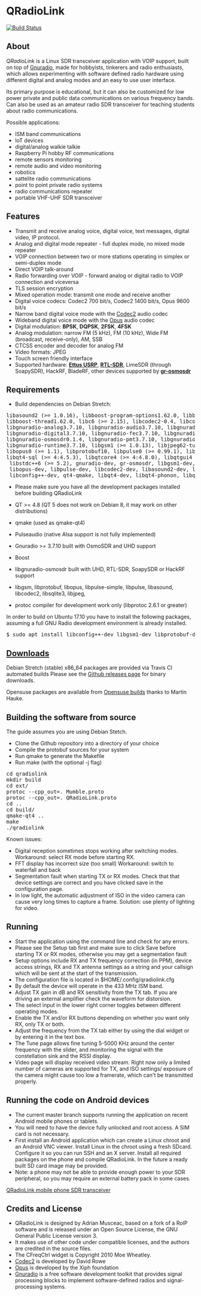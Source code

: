 QRadioLink
==========

[![Build Status](https://travis-ci.org/kantooon/qradiolink.svg?branch=master)](https://travis-ci.org/kantooon/qradiolink)

About
-----

*QRadioLink* is a Linux SDR transceiver application with VOIP support, built on top of [Gnuradio](https://www.gnuradio.org/), 
made for hobbyists, tinkerers and radio enthusiasts,
which allows experimenting with software defined radio hardware using different digital and analog modes and 
an easy to use user interface.

Its primary purpose is educational, but it can also be customized for low power private and public data communications
on various frequency bands.
Can also be used as an amateur radio SDR transceiver for teaching students about radio communications.

Possible applications:

- ISM band communications
- IoT devices
- digital/analog walkie talkie
- Raspberry Pi hobby RF communications
- remote sensors monitoring
- remote audio and video monitoring
- robotics
- sattelite radio communications
- point to point private radio systems
- radio communications repeater
- portable VHF-UHF SDR transceiver


Features
---

- Transmit and receive analog voice, digital voice, text messages, digital video, IP protocol.
- Analog and digital mode repeater - full duplex mode, no mixed mode repeater
- VOIP connection between two or more stations operating in simplex or semi-duplex mode
- Direct VOIP talk-around
- Radio forwarding over VOIP - forward analog or digital radio to VOIP connection and viceversa
- TLS session encryption
- Mixed operation mode: transmit one mode and receive another
- Digital voice codecs: Codec2 700 bit/s, Codec2 1400 bit/s, Opus 9600 bit/s
- Narrow band digital voice mode with the [Codec2](http://rowetel.com/codec2.html) audio codec
- Wideband digital voice mode with the [Opus](https://xiph.org) audio codec
- Digital modulation:  **BPSK**, **DQPSK**, **2FSK**, **4FSK**
- Analog modulation: narrow FM (5 kHz), FM (10 kHz), Wide FM (broadcast, receive-only), AM, SSB
- CTCSS encoder and decoder for analog FM
- Video formats: JPEG
- Touch screen friendly interface
- Supported hardware: [**Ettus USRP**](https://ettus.com), [**RTL-SDR**](https://osmocom.org/projects/sdr/wiki/rtl-sdr), LimeSDR (through SoapySDR), HackRF, BladeRF, other devices 
supported by [**gr-osmosdr**](https://osmocom.org/projects/sdr/wiki/GrOsmoSDR)
 

Requirements
----
- Build dependencies on Debian Stretch: 

<pre>libasound2 (>= 1.0.16), libboost-program-options1.62.0, libboost-system1.62.0, 
libboost-thread1.62.0, libc6 (>= 2.15), libcodec2-0.4, libconfig++9v5, libgcc1 (>= 1:3.0), 
libgnuradio-analog3.7.10, libgnuradio-audio3.7.10, libgnuradio-blocks3.7.10, 
libgnuradio-digital3.7.10, libgnuradio-fec3.7.10, libgnuradio-filter3.7.10, 
libgnuradio-osmosdr0.1.4, libgnuradio-pmt3.7.10, libgnuradio-qtgui3.7.10, 
libgnuradio-runtime3.7.10, libgsm1 (>= 1.0.13), libjpeg62-turbo (>= 1.3.1), 
libopus0 (>= 1.1), libprotobuf10, libpulse0 (>= 0.99.1), libqt4-network (>= 4:4.5.3), 
libqt4-sql (>= 4:4.5.3), libqtcore4 (>= 4:4.8.0), libqtgui4 (>= 4:4.6.1),
 libstdc++6 (>= 5.2), gnuradio-dev, gr-osmosdr, libgsm1-dev, libprotobuf-dev,
 libopus-dev, libpulse-dev, libcodec2-dev, libasound2-dev, libjpeg62-turbo-dev,
 libconfig++-dev, qt4-qmake, libqt4-dev, libqt4-phonon, libqt4-sql-sqlite, qt4-dev-tools
</pre>

- Please make sure you have all the development packages installed before building QRadioLink

- QT >= 4.8 (QT 5 does not work on Debian 8, it may work on other distributions)
- qmake (used as qmake-qt4)
- Pulseaudio (native Alsa support is not fully implemented) 
- Gnuradio >= 3.7.10 built with OsmoSDR and UHD support
- Boost 
- libgnuradio-osmosdr built with UHD, RTL-SDR, SoapySDR or HackRF support
- libgsm, libprotobuf, libopus, libpulse-simple, libpulse, libasound, libcodec2, libsqlite3, libjpeg,
- protoc compiler for development work only (libprotoc 2.6.1 or greater)

In order to build on Ubuntu 17.10 you have to install the following packages, assuming a full GNU Radio development environment is already installed.

<pre>
$ sudo apt install libconfig++-dev libgsm1-dev libprotobuf-dev libopus-dev libpulse-dev libasound2-dev libcodec2-dev libsqlite3-dev libjpeg-dev libprotoc-dev protobuf-compiler libqwt5-qt4-dev
</pre>

[Downloads](https://github.com/kantooon/qradiolink/releases "Downloads")
----

Debian Stretch (stable) x86_64 packages are provided via Travis CI automated builds
Please see the [Github releases page](https://github.com/kantooon/qradiolink/releases) for binary downloads.

Opensuse packages are available from [Opensuse builds](https://build.opensuse.org/package/show/hardware:sdr/qradiolink)
thanks to Martin Hauke.

Building the software from source
-----

The guide assumes you are using Debian Stetch.
- Clone the Github repository into a directory of your choice
- Compile the protobuf sources for your system
- Run qmake to generate the Makefile
- Run make (with the optional -j flag)

<pre>
cd qradiolink
mkdir build
cd ext/
protoc --cpp_out=. Mumble.proto
protoc --cpp_out=. QRadioLink.proto
cd ..
cd build/
qmake-qt4 ..
make
./qradiolink
</pre>

Known issues:
- Digital reception sometimes stops working after switching modes. Workaround: select RX mode before starting RX.
- FFT display has incorrect size (too small)
Workaround: switch to waterfall and back
- Segmentation fault when starting TX or RX modes. 
Check that that device settings are correct and you have clicked save in the configuration page.
- In low light, the automatic adjustment of ISO in the video camera can cause very long times to capture a frame.
Solution: use plenty of lighting for video.



Running
-------
- Start the application using the command line and check for any errors.
- Please see the Setup tab first and make sure to click Save before starting TX or RX modes, otherwise you may get a segmentation fault
- Setup options include RX and TX frequency correction (in PPM), device access strings, 
RX and TX antenna settings as a string and your callsign which will be sent at the start of the transmission.
- The configuration file is located in $HOME/.config/qradiolink.cfg
- By default the device will operate in the 433 MHz ISM band.
- Adjust TX gain in dB and RX sensitivity from the TX tab. If you are driving an external amplifier check the waveform for distorsion.
- The select input in the lower right corner toggles between different operating modes.
- Enable the TX and/or RX buttons depending on whether you want only RX, only TX or both.
- Adjust the frequency from the TX tab either by using the dial widget or by entering it in the text box. 
- The Tune page allows fine tuning 5-5000 KHz around the center frequency with the slider, and monitoring the 
signal with the constellation sink and the RSSI display.
- Video page will display received video stream. Right now only a limited number of cameras are 
supported for TX, and ISO settings/ exposure of the camera might cause too low a framerate, which can't be transmitted properly.


Running the code on Android devices
-----------------------------------
- The current master branch supports running the application on recent Android mobile phones or tablets.
- You will need to have the device fully unlocked and root access. A SIM card is not necessary.
- First install an Android application which can create a Linux chroot and an Android VNC viewer.
Install Linux in the chroot using a fresh SDcard. Configure it so you can run SSH and an X server.
Install all required packages on the phone and compile QRadioLink. In the future a ready built SD card 
image may be provided.
- Note: a phone may not be able to provide enough power to your SDR peripheral, so you may require an 
external battery pack in some cases.

[QRadioLink mobile phone SDR transceiver](https://www.youtube.com/watch?v=93nWWASt5a4)


Credits and License
-------------------
- QRadioLink is designed by Adrian Musceac, based on a fork of a RoIP software and is released under an Open Source License,
 the GNU General Public License version 3.
- It makes use of other code under compatible licenses, and the authors are credited in the source files.
- The CFreqCtrl widget is Copyright 2010 Moe Wheatley.
- [Codec2](http://rowetel.com/codec2.html) is developed by David Rowe
- [Opus](https://xiph.org) is developed by the Xiph foundation
- [Gnuradio](https://www.gnuradio.org/)  is a free software development toolkit that provides signal processing
blocks to implement software-defined radios and signal-processing systems.

